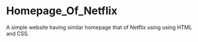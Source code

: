 # Homepage_Of_Netflix
A simple website having similar homepage that of Netflix using using HTML and CSS.
